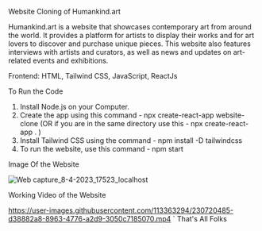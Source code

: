 Website Cloning of Humankind.art

Humankind.art is a website that showcases contemporary art from around the world. It provides a platform for artists to display their works and for art lovers to discover and purchase unique pieces. This website also features interviews with artists and curators, as well as news and updates on art-related events and exhibitions.

Frontend: HTML, Tailwind CSS, JavaScript, ReactJs

To Run the Code
1.	Install Node.js on your Computer.
2.	Create the app using this command - npx create-react-app website-clone (OR if you are in the same directory use this - npx create-react-app . )
3.	Install Tailwind CSS using the command - npm install -D tailwindcss
4.	To run the website, use this command - npm start

Image Of the Website

![Web capture_8-4-2023_17523_localhost](https://user-images.githubusercontent.com/113363294/230720811-d014871a-87e6-41d5-a684-7a9f82f1abdb.jpeg)

Working Video of the Website

https://user-images.githubusercontent.com/113363294/230720485-d38882a8-8963-4776-a2d9-3050c7185070.mp4
`
That's All Folks
